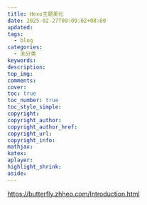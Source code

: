 ```yaml
---
title: Hexo主题美化
date: 2025-02-27T09:09:02+08:00
updated: 
tags: 
  - blog
categories:
  - 未分类
keywords:
description:
top_img:
comments:
cover:
toc: true
toc_number: true
toc_style_simple:
copyright:
copyright_author:
copyright_author_href:
copyright_url:
copyright_info:
mathjax:
katex:
aplayer:
highlight_shrink:
aside:
---
```


https://butterfly.zhheo.com/Introduction.html

